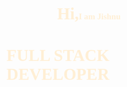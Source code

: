 <!DOCTYPE html>
<html lang="en">
<head>
    <meta charset="UTF-8">
    <meta name="viewport" content="width=device-width, initial-scale=1.0">
    <title>MyPortfolio</title>
    <link rel="preconnect" href="https://fonts.googleapis.com">
    <link rel="preconnect" href="https://fonts.gstatic.com" crossorigin>
    <link href="https://fonts.googleapis.com/css2?family=Roboto+Slab:wght@300;400;500;600;700;800;900&display=swap" rel="stylesheet">
    <style>
        *{
            margin: 0;
            border: 0;
            box-sizing: border-box;
            font-family: 'Roboto Slab', serif;
        }
        .hero{
            height: 100vh;
            font-size: 25px;
            background-image: url(https://dz2cdn1.dzone.com/storage/temp/12071731-always-be-learning.jpg);
            background-repeat: no-repeat;
            background-position: center;
            background-size: cover;
            color: white;
            display: flex;
            flex-direction: column;
            align-items: center;
            justify-content: center;
            padding: 15px;
            color:papayawhip;
        }
        .hero h1{
            align-items: var(0.5em);
            /* margin-left: 700px; */
        }
        /* .h1{
            margin-top: 150px;
        }  */
        .hero span{
            font-size:  0.5em;
        }
        .black-box{
            background-color: black;
            color: white;
            font-size: 25px;
            display: flex;
            justify-content: center;
            align-items: center;
            height: 20vh;
        }
        .black-box span{
            font-size: 1.5em;
        }
        .card-container{
            height: 60vh;
            display: flex;
            justify-content: center;
            align-items: center;
        }
        .cards{
            width: 20%;
            height: 85%;
            margin: 15px;
            border-radius: 15px;
            box-shadow: 3px 3px 2px 1px rgba(0, 0, 0, 0.2);
        }
        /* #card-1{
            background-image: url("https://i.pinimg.com/originals/ba/0e/b8/ba0eb82dbe74fb21925083c2ea7475b4.jpg");
            background-position: top;
            background-size: contain;
            background-repeat: no-repeat;
        }
        #card-2{
            background-image: url("https://cdn3.vectorstock.com/i/1000x1000/61/57/app-development-infpgraphic-concept-background-vector-8646157.jpg");
            background-position: top;
            background-size: contain;
            background-repeat: no-repeat;
        }
        #card-3{
            background-image: url("https://th.bing.com/th/id/OIP.1025cxIEjULEPDPp30qMcQHaHa?pid=ImgDet&rs=1");
            background-position: top;
            background-size: contain;
            background-repeat: no-repeat;
        } */
        .cards-img{
            height: 50%;
        }
        img{
            width: 100%;
            height: 100%;
            border-radius: 15px;
        }
        .cards-text{
            height: 50%;
            padding: 20px;
            overflow: hidden;
        }
        .bottom{
            height: 40vh;
            display: flex;
            justify-content: space-around;
        }
        .contact{
            margin: 20px;
            padding: 15px;
            background-color: rgb(51, 153, 51);
            color: white;
        }
        .about{
            margin: 20px;
            padding: 15px;
            background-color: rgb(255, 51, 0);
            color: white;
        }
        .bottom h3{
            padding: 10px;
            font-size: 35px;
        }
        .bottom p{
            padding: 10px;
            font-size: 18px;
        }
        @media(width<=750px) {
            .hero{
                display: flex;
            }
            .card-container{
                height: auto;
                display: flex;
                flex-direction: column;
            }
            .cards{
                width: 50%;
            }
            .cards-img{
                height: 50%;
            }
            .cards-text{
                height: 50%;
                padding: 20px;
            }
            .bottom{
                height: auto;
                display: flex;
                flex-direction: column;
            }
            .contact{
                margin: 0px;
            }
            .about{
                margin: 0px;
            }
        }
    </style>
</head>
<body>
    <section class="hero">
        <h1 class="h1">Hi,<span>I am Jishnu</span></h1>
        <h1>FULL STACK DEVELOPER</h1>
    </section>
    <section class="black-box">
        <h3>WORK, I CAN DO FOR <span>YOU</span></h3>
    </section>
    <section class="card-container">
        <div id="card-1" class="cards">
            <div class="cards-img">
                <img src="https://i.pinimg.com/originals/ba/0e/b8/ba0eb82dbe74fb21925083c2ea7475b4.jpg" alt="Image Not Found">
            </div>
            <div class="cards-text">
                <h4>Web Development</h4>
                <p>Lorem ipsum dolor sit amet consectetur adipisicing elit. Quaerat tempora provident soluta ipsum nisi.</p>
            </div>
        </div>
        <div id="card-2" class="cards">
            <div class="cards-img">
                <img src="https://cdn3.vectorstock.com/i/1000x1000/61/57/app-development-infpgraphic-concept-background-vector-8646157.jpg" alt="Image Not Found">
            </div>
            <div class="cards-text">
                <h4>App Development</h4>
                <p>Lorem ipsum dolor sit amet consectetur adipisicing elit. Adipisci dignissimos sit fuga doloribus, aliquid.</p>
            </div>
        </div>
        <div id="card-3" class="cards">
            <div class="cards-img">
                <img src="https://th.bing.com/th/id/OIP.1025cxIEjULEPDPp30qMcQHaHa?pid=ImgDet&rs=1" alt="Image Not Found">
            </div>
            <div class="cards-text">
                <h4>UI UX Design</h4>
                <p>Lorem ipsum dolor sit amet consectetur adipisicing elit. Non perferendis, laboriosam, quas earum error!</p>
            </div>
        </div>
    </section>
    <section class="bottom">
        <div class="contact">
            <h3>Contact Me</h3>
            <p>Lorem ipsum dolor sit, amet consectetur adipisicing elit. Quidem corporis amet repellat asperiores, inventore dolores suscipit praesentium alias, fugit laborum eius hic impedit modi temporibus est, dignissimos deleniti odit illum.</p>
        </div>
        <div class="about">
            <h3>About Me</h3>
            <p>Lorem ipsum dolor, sit amet consectetur adipisicing elit. Nulla, molestiae quam corporis unde laboriosam perferendis at accusantium deserunt ad vitae corrupti. Pariatur odit dignissimos deserunt earum ex iure aliquam iste.</p>
        </div>
    </section>
</body>
</html>
